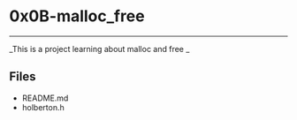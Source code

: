 # 0x0B-malloc_free

---

_This is a project learning about malloc and free _


## Files

* README.md
* holberton.h